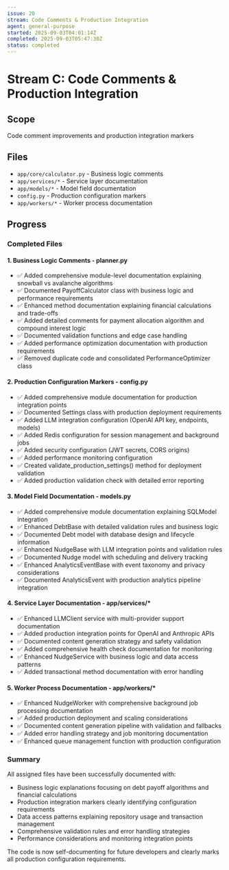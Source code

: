 ```yaml
---
issue: 20
stream: Code Comments & Production Integration
agent: general-purpose
started: 2025-09-03T04:01:14Z
completed: 2025-09-03T05:47:30Z
status: completed
---
```


# Stream C: Code Comments & Production Integration

## Scope
Code comment improvements and production integration markers

## Files
- `app/core/calculator.py` - Business logic comments
- `app/services/*` - Service layer documentation
- `app/models/*` - Model field documentation
- `config.py` - Production configuration markers
- `app/workers/*` - Worker process documentation

## Progress

### Completed Files

#### 1. Business Logic Comments - planner.py
- ✅ Added comprehensive module-level documentation explaining snowball vs avalanche algorithms
- ✅ Documented PayoffCalculator class with business logic and performance requirements
- ✅ Enhanced method documentation explaining financial calculations and trade-offs
- ✅ Added detailed comments for payment allocation algorithm and compound interest logic
- ✅ Documented validation functions and edge case handling
- ✅ Added performance optimization documentation with production requirements
- ✅ Removed duplicate code and consolidated PerformanceOptimizer class

#### 2. Production Configuration Markers - config.py
- ✅ Added comprehensive module documentation for production integration points
- ✅ Documented Settings class with production deployment requirements
- ✅ Added LLM integration configuration (OpenAI API key, endpoints, models)
- ✅ Added Redis configuration for session management and background jobs
- ✅ Added security configuration (JWT secrets, CORS origins)
- ✅ Added performance monitoring configuration
- ✅ Created validate_production_settings() method for deployment validation
- ✅ Added production validation check with detailed error reporting

#### 3. Model Field Documentation - models.py
- ✅ Added comprehensive module documentation explaining SQLModel integration
- ✅ Enhanced DebtBase with detailed validation rules and business logic
- ✅ Documented Debt model with database design and lifecycle information
- ✅ Enhanced NudgeBase with LLM integration points and validation rules
- ✅ Documented Nudge model with scheduling and delivery tracking
- ✅ Enhanced AnalyticsEventBase with event taxonomy and privacy considerations
- ✅ Documented AnalyticsEvent with production analytics pipeline integration

#### 4. Service Layer Documentation - app/services/*
- ✅ Enhanced LLMClient service with multi-provider support documentation
- ✅ Added production integration points for OpenAI and Anthropic APIs
- ✅ Documented content generation strategy and safety validation
- ✅ Added comprehensive health check documentation for monitoring
- ✅ Enhanced NudgeService with business logic and data access patterns
- ✅ Added transactional method documentation with error handling

#### 5. Worker Process Documentation - app/workers/*
- ✅ Enhanced NudgeWorker with comprehensive background job processing documentation
- ✅ Added production deployment and scaling considerations
- ✅ Documented content generation pipeline with validation and fallbacks
- ✅ Added error handling strategy and job monitoring documentation
- ✅ Enhanced queue management function with production configuration

### Summary
All assigned files have been successfully documented with:
- Business logic explanations focusing on debt payoff algorithms and financial calculations
- Production integration markers clearly identifying configuration requirements
- Data access patterns explaining repository usage and transaction management
- Comprehensive validation rules and error handling strategies
- Performance considerations and monitoring integration points

The code is now self-documenting for future developers and clearly marks all production configuration requirements.
